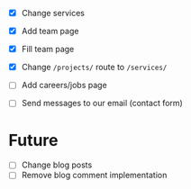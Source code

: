- [x] Change services
- [x] Add team page
- [x] Fill team page
- [x] Change `/projects/` route to `/services/`
- [ ] Add careers/jobs page

- [ ] Send messages to our email (contact form)

# Future

- [ ] Change blog posts
- [ ] Remove blog comment implementation